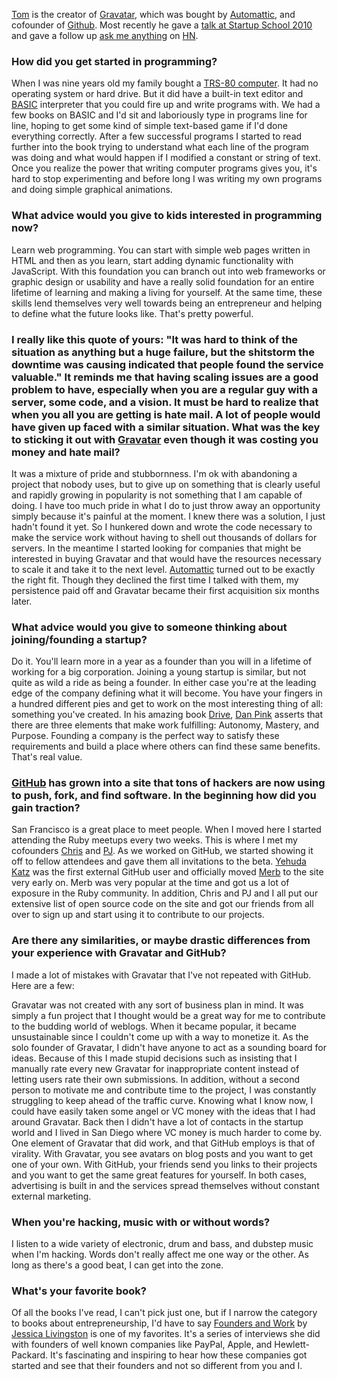 <a href="http://github.com/mojombo">Tom</a> is the creator of <a href="http://www.gravatar.com/">Gravatar</a>, which was bought by <a href="http://automattic.com/">Automattic</a>, and cofounder of <a href="http://github.com">Github</a>. Most recently he gave a <a href="http://www.justin.tv/startupschool/b/272178966">talk at Startup School 2010</a> and gave a follow up <a href="http://news.ycombinator.com/item?id=1804443">ask me anything</a> on <a href="http://news.ycombinator.com">HN</a>.
### How did you get started in programming?

When I was nine years old my family bought a <a href="http://en.wikipedia.org/wiki/TRS-80">TRS-80 computer</a>. It had no operating system or hard drive. But it did have a built-in text editor and <a href="http://en.wikipedia.org/wiki/BASIC">BASIC</a> interpreter that you could fire up and write programs with. We had a few books on BASIC and I'd sit and laboriously type in programs line for line, hoping to get some kind of simple text-based game if I'd done everything correctly. After a few successful programs I started to read further into the book trying to understand what each line of the program was doing and what would happen if I modified a constant or string of text. Once you realize the power that writing computer programs gives you, it's hard to stop experimenting and before long I was writing my own programs and doing simple graphical animations.

### What advice would you give to kids interested in programming now?

Learn web programming. You can start with simple web pages written in HTML and then as you learn, start adding dynamic functionality with JavaScript. With this foundation you can branch out into web frameworks or graphic design or usability and have a really solid foundation for an entire lifetime of learning and making a living for yourself. At the same time, these skills lend themselves very well towards being an entrepreneur and helping to define what the future looks like. That's pretty powerful.

### I really like this quote of yours: "It was hard to think of the situation as anything but a huge failure, but the shitstorm the downtime was causing indicated that people found the service valuable." It reminds me that having scaling issues are a good problem to have, especially when you are a regular guy with a server, some code, and a vision. It must be hard to realize that when you all you are getting is hate mail. A lot of people would have given up faced with a similar situation. What was the key to sticking it out with <a href="http://www.gravatar.com/">Gravatar</a> even though it was costing you money and hate mail?

It was a mixture of pride and stubbornness. I'm ok with abandoning a project that nobody uses, but to give up on something that is clearly useful and rapidly growing in popularity is not something that I am capable of doing. I have too much pride in what I do to just throw away an opportunity simply because it's painful at the moment. I knew there was a solution, I just hadn't found it yet. So I hunkered down and wrote the code necessary to make the service work without having to shell out thousands of dollars for servers. In the meantime I started looking for companies that might be interested in buying Gravatar and that would have the resources necessary to scale it and take it to the next level. <a href="http://automattic.com/">Automattic</a> turned out to be exactly the right fit. Though they declined the first time I talked with them, my persistence paid off and Gravatar became their first acquisition six months later.

### What advice would you give to someone thinking about joining/founding a startup?

Do it. You'll learn more in a year as a founder than you will in a lifetime of working for a big corporation. Joining a young startup is similar, but not quite as wild a ride as being a founder. In either case you're at the leading edge of the company defining what it will become. You have your fingers in a hundred different pies and get to work on the most interesting thing of all: something you've created. In his amazing book <a href="http://www.amazon.com/gp/product/1594488843?ie=UTF8&tag=freeagentnati-20&linkCode=as2&camp=1789&creative=9325&creativeASIN=1594488843">Drive</a>, <a href="http://www.danpink.com/">Dan Pink</a> asserts that there are three elements that make work fulfilling: Autonomy, Mastery, and Purpose. Founding a company is the perfect way to satisfy these requirements and build a place where others can find these same benefits. That's real value.

### <a href="http://github.com">GitHub</a> has grown into a site that tons of hackers are now using to push, fork, and find software. In the beginning how did you gain traction?

San Francisco is a great place to meet people. When I moved here I started attending the Ruby meetups every two weeks. This is where I met my cofounders <a href="http://github.com/defunkt">Chris</a> and <a href="http://github.com/pjhyett">PJ</a>. As we worked on GitHub, we started showing it off to fellow attendees and gave them all invitations to the beta. <a href="http://yehudakatz.com/">Yehuda Katz</a> was the first external GitHub user and officially moved <a href="http://www.merbivore.com/">Merb</a> to the site very early on. Merb was very popular at the time and got us a lot of exposure in the Ruby community. In addition, Chris and PJ and I all put our extensive list of open source code on the site and got our friends from all over to sign up and start using it to contribute to our projects.

### Are there any similarities, or maybe drastic differences from your experience with Gravatar and GitHub?

I made a lot of mistakes with Gravatar that I've not repeated with GitHub. Here are a few:

Gravatar was not created with any sort of business plan in mind. It was simply a fun project that I thought would be a great way for me to contribute to the budding world of weblogs. When it became popular, it became unsustainable since I couldn't come up with a way to monetize it.
As the solo founder of Gravatar, I didn't have anyone to act as a sounding board for ideas. Because of this I made stupid decisions such as insisting that I manually rate every new Gravatar for inappropriate content instead of letting users rate their own submissions. In addition, without a second person to motivate me and contribute time to the project, I was constantly struggling to keep ahead of the traffic curve.
Knowing what I know now, I could have easily taken some angel or VC money with the ideas that I had around Gravatar. Back then I didn't have a lot of contacts in the startup world and I lived in San Diego where VC money is much harder to come by.
One element of Gravatar that did work, and that GitHub employs is that of virality. With Gravatar, you see avatars on blog posts and you want to get one of your own. With GitHub, your friends send you links to their projects and you want to get the same great features for yourself. In both cases, advertising is built in and the services spread themselves without constant external marketing.

### When you're hacking, music with or without words?

I listen to a wide variety of electronic, drum and bass, and dubstep music when I'm hacking. Words don't really affect me one way or the other. As long as there's a good beat, I can get into the zone.

### What's your favorite book?

Of all the books I've read, I can't pick just one, but if I narrow the category to books about entrepreneurship, I'd have to say <a href="http://www.foundersatwork.com/">Founders and Work</a> by <a href="http://www.foundersatwork.com/author.html">Jessica Livingston</a> is one of my favorites. It's a series of interviews she did with founders of well known companies like PayPal, Apple, and Hewlett-Packard. It's fascinating and inspiring to hear how these companies got started and see that their founders and not so different from you and I.
